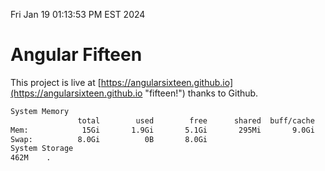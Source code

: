 Fri Jan 19 01:13:53 PM EST 2024

# Angular Fifteen


This project is live at [https://angularsixteen.github.io](https://angularsixteen.github.io "fifteen!") thanks to Github.

```bash
System Memory
               total        used        free      shared  buff/cache   available
Mem:            15Gi       1.9Gi       5.1Gi       295Mi       9.0Gi        13Gi
Swap:          8.0Gi          0B       8.0Gi
System Storage
462M	.
```
